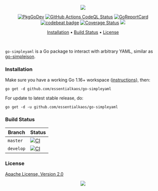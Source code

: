 <p align="center"><a href="#readme"><img src="https://gh.kaos.st/go-simpleyaml.svg"/></a></p>

<p align="center">
  <a href="https://kaos.sh/g/go-simpleyaml"><img src="https://gh.kaos.st/godoc.svg" alt="PkgGoDev" /></a>
  <a href="https://kaos.sh/w/go-simpleyaml/codeql"><img src="https://kaos.sh/w/go-simpleyaml/codeql.svg" alt="GitHub Actions CodeQL Status" /></a>
  <a href="https://kaos.sh/r/go-simpleyaml"><img src="https://kaos.sh/r/go-simpleyaml.svg" alt="GoReportCard" /></a>
  <a href="https://codebeat.co/projects/github-com-essentialkaos-go-simpleyaml"><img alt="codebeat badge" src="https://codebeat.co/badges/ffe9f2d6-8586-45c0-90fb-cdb4e7141960" /></a>
  <a href="https://kaos.sh/c/go-simpleyaml"><img src="https://kaos.sh/c/go-simpleyaml.svg" alt="Coverage Status" /></a>
  <a href="#license"><img src="https://gh.kaos.st/apache2.svg"></a>
</p>

<p align="center"><a href="#installation">Installation</a> • <a href="#build-status">Build Status</a> • <a href="#license">License</a></p>

<br/>

`go-simpleyaml` is a Go package to interact with arbitrary YAML, similar as [go-simplejson](https://github.com/bitly/go-simplejson).

### Installation

Make sure you have a working Go 1.16+ workspace ([instructions](https://golang.org/doc/install)), then:

```
go get -d github.com/essentialkaos/go-simpleyaml
```

For update to latest stable release, do:

```
go get -d -u github.com/essentialkaos/go-simpleyaml
```

### Build Status

| Branch | Status |
|--------|--------|
| `master` | [![CI](https://kaos.sh/w/go-simpleyaml/ci.svg?branch=master)](https://kaos.sh/w/go-simpleyaml/ci?query=branch:master) |
| `develop` | [![CI](https://kaos.sh/w/go-simpleyaml/ci.svg?branch=develop)](https://kaos.sh/w/go-simpleyaml/ci?query=branch:develop) |

### License

[Apache License, Version 2.0](https://www.apache.org/licenses/LICENSE-2.0)

<p align="center"><a href="https://essentialkaos.com"><img src="https://gh.kaos.st/ekgh.svg"/></a></p>
